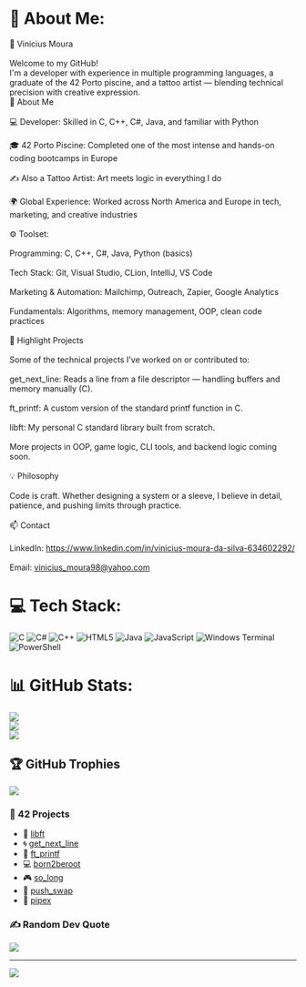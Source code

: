 # 💫 About Me:
👋 Vinicius Moura<br><br>Welcome to my GitHub!<br>I'm a developer with experience in multiple programming languages, a graduate of the 42 Porto piscine, and a tattoo artist — blending technical precision with creative expression.<br>🚀 About Me<br><br>    💻 Developer: Skilled in C, C++, C#, Java, and familiar with Python<br><br>    🎓 42 Porto Piscine: Completed one of the most intense and hands-on coding bootcamps in Europe<br><br>    ✍️ Also a Tattoo Artist: Art meets logic in everything I do<br><br>    🌍 Global Experience: Worked across North America and Europe in tech, marketing, and creative industries<br><br>    ⚙️ Toolset:<br><br>        Programming: C, C++, C#, Java, Python (basics)<br><br>        Tech Stack: Git, Visual Studio, CLion, IntelliJ, VS Code<br><br>        Marketing & Automation: Mailchimp, Outreach, Zapier, Google Analytics<br><br>        Fundamentals: Algorithms, memory management, OOP, clean code practices<br><br>🧩 Highlight Projects<br><br>Some of the technical projects I've worked on or contributed to:<br><br>    get_next_line: Reads a line from a file descriptor — handling buffers and memory manually (C).<br><br>    ft_printf: A custom version of the standard printf function in C.<br><br>    libft: My personal C standard library built from scratch.<br><br>    More projects in OOP, game logic, CLI tools, and backend logic coming soon.<br><br>💡 Philosophy<br><br>    Code is craft. Whether designing a system or a sleeve, I believe in detail, patience, and pushing limits through practice.<br><br>📫 Contact<br><br>    LinkedIn: https://www.linkedin.com/in/vinicius-moura-da-silva-634602292/<br><br>    Email: vinicius_moura98@yahoo.com


# 💻 Tech Stack:
![C](https://img.shields.io/badge/c-%2300599C.svg?style=for-the-badge&logo=c&logoColor=white) ![C#](https://img.shields.io/badge/c%23-%23239120.svg?style=for-the-badge&logo=csharp&logoColor=white) ![C++](https://img.shields.io/badge/c++-%2300599C.svg?style=for-the-badge&logo=c%2B%2B&logoColor=white) ![HTML5](https://img.shields.io/badge/html5-%23E34F26.svg?style=for-the-badge&logo=html5&logoColor=white) ![Java](https://img.shields.io/badge/java-%23ED8B00.svg?style=for-the-badge&logo=openjdk&logoColor=white) ![JavaScript](https://img.shields.io/badge/javascript-%23323330.svg?style=for-the-badge&logo=javascript&logoColor=%23F7DF1E) ![Windows Terminal](https://img.shields.io/badge/Windows%20Terminal-%234D4D4D.svg?style=for-the-badge&logo=windows-terminal&logoColor=white) ![PowerShell](https://img.shields.io/badge/PowerShell-%235391FE.svg?style=for-the-badge&logo=powershell&logoColor=white)
# 📊 GitHub Stats:
![](https://github-readme-stats.vercel.app/api?username=vinimoura99&theme=dracula&hide_border=false&include_all_commits=false&count_private=false)<br/>
![](https://nirzak-streak-stats.vercel.app/?user=vinimoura99&theme=dracula&hide_border=false)<br/>
![](https://github-readme-stats.vercel.app/api/top-langs/?username=vinimoura99&theme=dracula&hide_border=false&include_all_commits=false&count_private=false&layout=compact)

## 🏆 GitHub Trophies
![](https://github-profile-trophy.vercel.app/?username=vinimoura99&theme=radical&no-frame=false&no-bg=true&margin-w=4)

### 🚀 42 Projects

- 🌟 [libft](https://github.com/vinimoura99/libft)
- 🌀 [get_next_line](https://github.com/vinimoura99/get_next_line)
- 🎯 [ft_printf](https://github.com/vinimoura99/ft_printf)
- 💻 [born2beroot](https://github.com/vinimoura99/born2beroot)
- 🎮 [so_long](https://github.com/vinimoura99/so_long)
- 🚀 [push_swap](https://github.com/vinimoura99/push_swap)
- 🔗 [pipex](https://github.com/vinimoura99/pipex)


### ✍️ Random Dev Quote
![](https://quotes-github-readme.vercel.app/api?type=horizontal&theme=merko)

---
[![](https://visitcount.itsvg.in/api?id=vinimoura99&icon=2&color=5)](https://visitcount.itsvg.in)

<!-- Proudly created with GPRM ( https://gprm.itsvg.in ) -->
